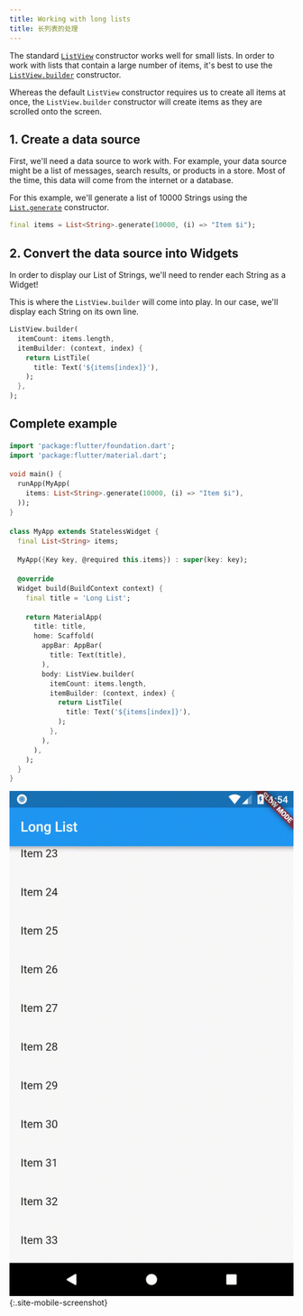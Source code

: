 ```yaml
---
title: Working with long lists
title: 长列表的处理
---
```


The standard [`ListView`](https://docs.flutter.io/flutter/widgets/ListView-class.html)
constructor works well for small lists. In order to work with lists that contain
a large number of items, it's best to use the [`ListView.builder`](https://docs.flutter.io/flutter/widgets/ListView/ListView.builder.html)
constructor.

Whereas the default `ListView` constructor requires us to create all items at
once, the `ListView.builder` constructor will create items as they are scrolled
onto the screen.

## 1. Create a data source

First, we'll need a data source to work with. For example, your data source
might be a list of messages, search results, or products in a store. Most of
the time, this data will come from the internet or a database.

For this example, we'll generate a list of 10000 Strings using the
[`List.generate`](https://docs.flutter.io/flutter/dart-core/List/List.generate.html)
constructor.

<!-- skip -->
```dart
final items = List<String>.generate(10000, (i) => "Item $i");
```

## 2. Convert the data source into Widgets

In order to display our List of Strings, we'll need to render each String as
a Widget!

This is where the `ListView.builder` will come into play. In our case, we'll
display each String on its own line.

<!-- skip -->
```dart
ListView.builder(
  itemCount: items.length,
  itemBuilder: (context, index) {
    return ListTile(
      title: Text('${items[index]}'),
    );
  },
);
```

## Complete example

```dart
import 'package:flutter/foundation.dart';
import 'package:flutter/material.dart';

void main() {
  runApp(MyApp(
    items: List<String>.generate(10000, (i) => "Item $i"),
  ));
}

class MyApp extends StatelessWidget {
  final List<String> items;

  MyApp({Key key, @required this.items}) : super(key: key);

  @override
  Widget build(BuildContext context) {
    final title = 'Long List';

    return MaterialApp(
      title: title,
      home: Scaffold(
        appBar: AppBar(
          title: Text(title),
        ),
        body: ListView.builder(
          itemCount: items.length,
          itemBuilder: (context, index) {
            return ListTile(
              title: Text('${items[index]}'),
            );
          },
        ),
      ),
    );
  }
}
```

![Long Lists Demo](/images/cookbook/long-lists.gif){:.site-mobile-screenshot}
